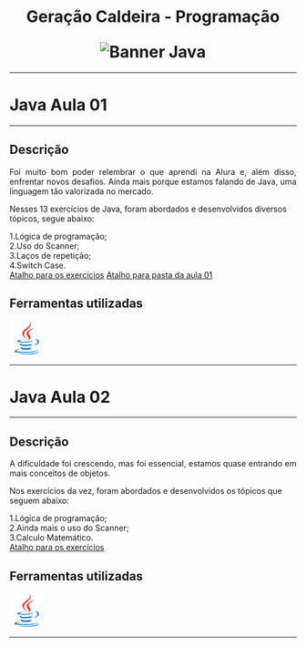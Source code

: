 <h1 align="center">
  <p align="center">Geração Caldeira - Programação</p>
<img width="600px" height="250px" src="https://apexensino.com.br/wp-content/uploads/2017/03/banner-java.jpg" alt="Banner Java">
</h1>

----------------------------------------


# Java Aula 01
---------------------------------
## Descrição

<p align="justify">Foi muito bom poder relembrar o que aprendi na Alura e, além disso, enfrentar novos desafios. Ainda mais porque estamos falando de Java, uma linguagem tão valorizada no mercado.

Nesses 13 exercícios de Java, foram abordados e desenvolvidos diversos tópicos, segue abaixo: </p>
1.Lógica de programação;
<br>
2.Uso do Scanner;
<br>
3.Laços de repetição;
<br>
4.Switch Case.
<br>
<a href="https://github.com/MarquinCss/Java-GC-Caldeira/tree/main/caldeiraAula1Java/src/caldeiraAula1Java">Atalho para os exercícios</a>
<a href="https://github.com/MarquinCss/Java-GC-Caldeira/tree/main/caldeiraAula1Java">Atalho para pasta da aula 01</a>
## Ferramentas utilizadas

<a href="https://www.java.com" target="_blank"> <img src="https://raw.githubusercontent.com/devicons/devicon/master/icons/java/java-original.svg" alt="java" width="60" height="60"/> </a> 


----------------------------------------


# Java Aula 02
---------------------------------
## Descrição

<p align="justify">A dificuldade foi crescendo, mas foi essencial, estamos quase entrando em mais conceitos de objetos.

Nos exercícios da vez, foram abordados e desenvolvidos os tópicos que seguem abaixo: </p>
1.Lógica de programação;
<br>
2.Ainda mais o uso do Scanner;
<br>
3.Calculo Matemático.
<br>
<a href="https://github.com/MarquinCss/Java-GC-Caldeira/tree/main/caldeiraAula02/src/caldeiraAula02">Atalho para os exercícios</a>

## Ferramentas utilizadas

<a href="https://www.java.com" target="_blank"> <img src="https://raw.githubusercontent.com/devicons/devicon/master/icons/java/java-original.svg" alt="java" width="60" height="60"/> </a> 


----------------------------------------
